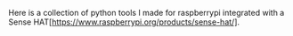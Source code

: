 Here is a collection of python tools I made for raspberrypi integrated with a Sense HAT[https://www.raspberrypi.org/products/sense-hat/]. 
